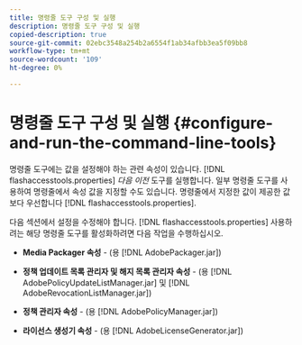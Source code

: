 ```yaml
---
title: 명령줄 도구 구성 및 실행
description: 명령줄 도구 구성 및 실행
copied-description: true
source-git-commit: 02ebc3548a254b2a6554f1ab34afbb3ea5f09bb8
workflow-type: tm+mt
source-wordcount: '109'
ht-degree: 0%

---
```


# 명령줄 도구 구성 및 실행 {#configure-and-run-the-command-line-tools}

명령줄 도구에는 값을 설정해야 하는 관련 속성이 있습니다. [!DNL flashaccesstools.properties] *다음 이전* 도구를 실행합니다. 일부 명령줄 도구를 사용하여 명령줄에서 속성 값을 지정할 수도 있습니다. 명령줄에서 지정한 값이 제공한 값보다 우선합니다 [!DNL flashaccesstools.properties].

다음 섹션에서 설정을 수정해야 합니다. [!DNL flashaccesstools.properties] 사용하려는 해당 명령줄 도구를 활성화하려면 다음 작업을 수행하십시오.

* **Media Packager 속성** - (용 [!DNL AdobePackager.jar])

* **정책 업데이트 목록 관리자 및 해지 목록 관리자 속성** - (용 [!DNL AdobePolicyUpdateListManager.jar] 및 [!DNL AdobeRevocationListManager.jar])

* **정책 관리자 속성** - (용 [!DNL AdobePolicyManager.jar])

* **라이선스 생성기 속성** - (용 [!DNL AdobeLicenseGenerator.jar])
